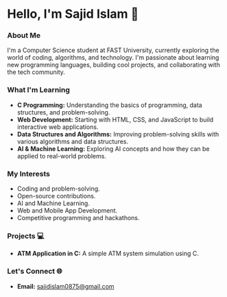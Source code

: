 # Hello, I'm Sajid Islam 👋

### About Me
I'm a Computer Science student at FAST University, currently exploring the world of coding,
algorithms, and technology. I'm passionate about learning new programming languages, 
building cool projects, and collaborating with the tech community.

### What I'm Learning 
- **C Programming:** Understanding the basics of programming, data structures, and problem-solving.
- **Web Development:** Starting with HTML, CSS, and JavaScript to build interactive web applications.
- **Data Structures and Algorithms:** Improving problem-solving skills with various algorithms and data structures.
- **AI & Machine Learning:** Exploring AI concepts and how they can be applied to real-world problems.

### My Interests 
- Coding and problem-solving.
- Open-source contributions.
- AI and Machine Learning.
- Web and Mobile App Development.
- Competitive programming and hackathons.

### Projects 💻
- **ATM Application in C:** A simple ATM system simulation using C.

### Let's Connect 🌐
- **Email:** sajidislam0875@gmail.com
